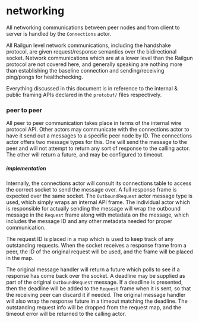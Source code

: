 networking
==========
All networking communications between peer nodes and from client to server is handled by the `Connections` actor.

All Railgun level network communications, including the handshake protocol, are given request/response semantics over the bidirectional socket. Network communications which are at a lower level than the Railgun protocol are not covered here, and generally speaking are nothing more than establishing the baseline connection and sending/receiving ping/pongs for healthchecking.

Everything discussed in this document is in reference to the internal & public framing APIs declared in the `protobuf/` files respectively.

### peer to peer
All peer to peer communication takes place in terms of the internal wire protocol API. Other actors may communicate with the connections actor to have it send out a messages to a specific peer node by ID. The connections actor offers two message types for this. One will send the message to the peer and will not attempt to return any sort of response to the calling actor. The other will return a future, and may be configured to timeout.

##### implementation
Internally, the connections actor will consult its connections table to access the correct socket to send the message over. A full response frame is expected over the same socket. The `OutboundRequest` actor message type is used, which simply wraps an internal API frame. The individual actor which is responsible for actually sending the message will wrap the outbound message in the `Request` frame along with metadata on the message, which includes the message ID and any other metadata needed for proper communication.

The request ID is placed in a map which is used to keep track of any outstanding requests. When the socket receives a response frame from a peer, the ID of the original request will be used, and the frame will be placed in the map.

The original message handler will return a future which polls to see if a response has come back over the socket. A deadline may be supplied as part of the original `OutboundRequest` message. If a deadline is presented, then the deadline will be added to the `Request` frame when it is sent, so that the receiving peer can discard it if needed. The original message handler will also wrap the response future in a timeout matching the deadline. The outstanding request info will be dropped from the request map, and the timeout error will be returned to the calling actor.
